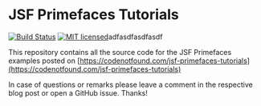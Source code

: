 # JSF Primefaces Tutorials

[![Build Status](https://travis-ci.org/code-not-found/jsf-primefaces.svg?branch=master)](https://travis-ci.org/code-not-found/jsf-primefaces)
[![MIT licensed](https://img.shields.io/badge/license-MIT-blue.svg)](./LICENSE)adfasdfasdfasdf

This repository contains all the source code for the JSF Primefaces examples posted on [https://codenotfound.com/jsf-primefaces-tutorials](https://codenotfound.com/jsf-primefaces-tutorials)

In case of questions or remarks please leave a comment in the respective blog post or open a GitHub issue. Thanks!
